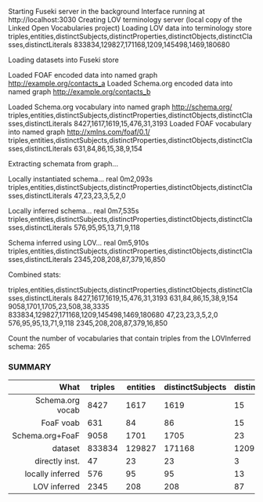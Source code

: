 Starting Fuseki server in the background
Interface running at http://localhost:3030
Creating LOV terminology server (local copy of the Linked Open Vocabularies project)
Loading LOV data into terminology store
triples,entities,distinctSubjects,distinctProperties,distinctObjects,distinctClasses,distinctLiterals
833834,129827,171168,1209,145498,1469,180680

Loading datasets into Fuseki store

Loaded FOAF encoded data into named graph http://example.org/contacts_a
Loaded Schema.org encoded data into named graph http://example.org/contacts_b

Loaded Schema.org vocabulary into named graph http://schema.org/
triples,entities,distinctSubjects,distinctProperties,distinctObjects,distinctClasses,distinctLiterals
8427,1617,1619,15,476,31,3193
Loaded FOAF vocabulary into named graph http://xmlns.com/foaf/0.1/
triples,entities,distinctSubjects,distinctProperties,distinctObjects,distinctClasses,distinctLiterals
631,84,86,15,38,9,154

Extracting schemata from graph...

Locally instantiated schema...
real	0m2,093s
triples,entities,distinctSubjects,distinctProperties,distinctObjects,distinctClasses,distinctLiterals
47,23,23,3,5,2,0

Locally inferred schema...
real	0m7,535s
triples,entities,distinctSubjects,distinctProperties,distinctObjects,distinctClasses,distinctLiterals
576,95,95,13,71,9,118

Schema inferred using LOV...
real	0m5,910s
triples,entities,distinctSubjects,distinctProperties,distinctObjects,distinctClasses,distinctLiterals
2345,208,208,87,379,16,850

Combined stats:

triples,entities,distinctSubjects,distinctProperties,distinctObjects,distinctClasses,distinctLiterals
8427,1617,1619,15,476,31,3193
631,84,86,15,38,9,154
9058,1701,1705,23,508,38,3335
833834,129827,171168,1209,145498,1469,180680
47,23,23,3,5,2,0
576,95,95,13,71,9,118
2345,208,208,87,379,16,850

Count the number of vocabularies that contain triples from the LOVInferred schema: 265


### SUMMARY
What		 | triples	 | entities	 | distinctSubjects	 | distinctProperties	 | distinctObjects	 | distinctClasses	 | distinctLiterals
---------------: | --------------| ------------- | ------------- | ------------- | ------------- | ------------- | ------------- 
Schema.org vocab | 8427		 | 1617		 | 1619		 | 15		 | 476		 | 31		 | 3193
FoaF voab	 | 631		 | 84		 | 86		 | 15		 | 38		 | 9		 | 154
Schema.org+FoaF	 | 9058		 | 1701		 | 1705		 | 23		 | 508		 | 38		 | 3335
dataset		 | 833834	 | 129827	 | 171168	 | 1209		 | 145498	 | 1469		 | 180680
directly inst.	 | 47		 | 23		 | 23		 | 3		 | 5		 | 2		 | 0
locally inferred | 576		 | 95		 | 95		 | 13		 | 71		 | 9		 | 118
LOV inferred	 | 2345		 | 208		 | 208		 | 87		 | 379		 | 16		 | 850
